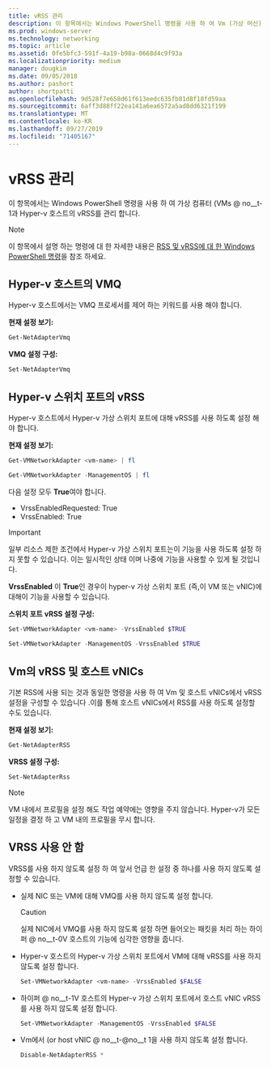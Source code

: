```yaml
---
title: vRSS 관리
description: 이 항목에서는 Windows PowerShell 명령을 사용 하 여 Vm (가상 머신) 및 Hyper-v 호스트에서 vRSS를 관리 합니다.
ms.prod: windows-server
ms.technology: networking
ms.topic: article
ms.assetid: 0fe5bfc3-591f-4a19-b98a-0668d4c9f93a
ms.localizationpriority: medium
manager: dougkim
ms.date: 09/05/2018
ms.author: pashort
author: shortpatti
ms.openlocfilehash: 9d528f7e658d61f613eedc635fb81d8f18fd59aa
ms.sourcegitcommit: 6aff3d88ff22ea141a6ea6572a5ad8dd6321f199
ms.translationtype: MT
ms.contentlocale: ko-KR
ms.lasthandoff: 09/27/2019
ms.locfileid: "71405167"
---
```

# <a name="manage-vrss"></a>vRSS 관리

이 항목에서는 Windows PowerShell 명령을 사용 하 여 가상 컴퓨터 \(VMs @ no__t-1과 Hyper-v 호스트의 vRSS를 관리 합니다.

>[!NOTE]
>이 항목에서 설명 하는 명령에 대 한 자세한 내용은 [RSS 및 vRSS에 대 한 Windows PowerShell 명령](vrss-wps.md)을 참조 하세요.

## <a name="vmq-on-hyper-v-hosts"></a>Hyper-v 호스트의 VMQ

Hyper-v 호스트에서는 VMQ 프로세서를 제어 하는 키워드를 사용 해야 합니다.

**현재 설정 보기:** 

```PowerShell
Get-NetAdapterVmq
```

**VMQ 설정 구성:** 

```PowerShell
Set-NetAdapterVmq
```


## <a name="vrss-on-hyper-v-switch-ports"></a>Hyper-v 스위치 포트의 vRSS

Hyper-v 호스트에서 Hyper-v 가상 스위치 포트에 대해 vRSS를 사용 하도록 설정 해야 합니다.

**현재 설정 보기:**

```PowerShell
Get-VMNetworkAdapter <vm-name> | fl

Get-VMNetworkAdapter -ManagementOS | fl
```
    
다음 설정 모두 **True**여야 합니다. 

- VrssEnabledRequested: True
- VrssEnabled: True
    
>[!IMPORTANT]
>일부 리소스 제한 조건에서 Hyper-v 가상 스위치 포트는이 기능을 사용 하도록 설정 하지 못할 수 있습니다. 이는 일시적인 상태 이며 나중에 기능을 사용할 수 있게 될 것입니다.
>
>**VrssEnabled** 이 **True**인 경우이 hyper-v 가상 스위치 포트 (즉,이 VM 또는 vNIC)에 대해이 기능을 사용할 수 있습니다.

**스위치 포트 vRSS 설정 구성:**

```PowerShell
Set-VMNetworkAdapter <vm-name> -VrssEnabled $TRUE
    
Set-VMNetworkAdapter -ManagementOS -VrssEnabled $TRUE
```

## <a name="vrss-in-vms-and-host-vnics"></a>Vm의 vRSS 및 호스트 vNICs

기본 RSS에 사용 되는 것과 동일한 명령을 사용 하 여 Vm 및 호스트 vNICs에서 vRSS 설정을 구성할 수 있습니다 .이를 통해 호스트 vNICs에서 RSS를 사용 하도록 설정할 수도 있습니다.  

**현재 설정 보기:**

```PowerShell
Get-NetAdapterRSS
```

**VRSS 설정 구성:**

```PowerShell
Set-NetAdapterRss
```

>[!NOTE]
> VM 내에서 프로필을 설정 해도 작업 예약에는 영향을 주지 않습니다. Hyper-v가 모든 일정을 결정 하 고 VM 내의 프로필을 무시 합니다.

## <a name="disable-vrss"></a>VRSS 사용 안 함

VRSS를 사용 하지 않도록 설정 하 여 앞서 언급 한 설정 중 하나를 사용 하지 않도록 설정할 수 있습니다.

- 실제 NIC 또는 VM에 대해 VMQ를 사용 하지 않도록 설정 합니다.

  >[!CAUTION]
  >실제 NIC에서 VMQ를 사용 하지 않도록 설정 하면 들어오는 패킷을 처리 하는 하이퍼 @ no__t-0V 호스트의 기능에 심각한 영향을 줍니다.

- Hyper-v 호스트의 Hyper-v 가상 스위치 포트에서 VM에 대해 vRSS를 사용 하지 않도록 설정 합니다.

   ```PowerShell
   Set-VMNetworkAdapter <vm-name> -VrssEnabled $FALSE
   ```

- 하이퍼 @ no__t-1V 호스트의 Hyper-v 가상 스위치 포트에서 호스트 vNIC vRSS를 사용 하지 않도록 설정 합니다.

   ```PowerShell
   Set-VMNetworkAdapter -ManagementOS -VrssEnabled $FALSE
   ```

- Vm에서 \(or host vNIC @ no__t-@no__t 1을 사용 하지 않도록 설정 합니다.

   ```PowerShell
   Disable-NetAdapterRSS *
   ```
